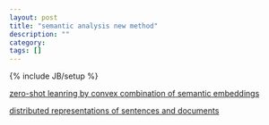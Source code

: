 ```yaml
---
layout: post
title: "semantic analysis new method"
description: ""
category: 
tags: []
---
```

{% include JB/setup %}


[zero-shot leanring by convex combination of semantic embeddings]()

[distributed representations of sentences and documents]()
